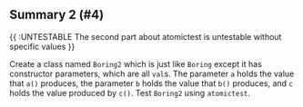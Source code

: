 ## Summary 2 (#4)

{{ :UNTESTABLE The second part about atomictest is untestable without specific
values }}

Create a class named `Boring2` which is just like `Boring` except it has
constructor parameters, which are all `val`s. The parameter `a` holds the value
that `a()` produces, the parameter `b` holds the value that `b()` produces, and
`c` holds the value produced by `c()`. Test `Boring2` using `atomictest`.